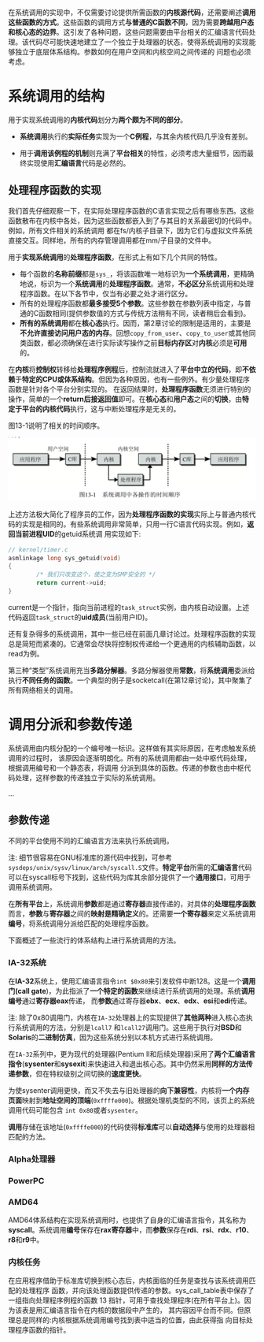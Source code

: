 
在系统调用的实现中，不仅需要讨论提供所需函数的**内核源代码**，还需要阐述**调用这些函数的方式**。这些函数的调用方式**与普通的C函数不同**，因为需要**跨越用户态和核心态的边界**。这引发了各种问题，这些问题需要由平台相关的汇编语言代码处理。该代码尽可能快速地建立了一个独立于处理器的状态，使得系统调用的实现能够独立于底层体系结构。参数如何在用户空间和内核空间之间传递的 问题也必须考虑。

# 系统调用的结构

用于实现系统调用的**内核代码**划分为**两个颇为不同的部分**。

- **系统调用**执行的**实际任务**实现为一个**C例程**，与其余内核代码几乎没有差别。

- 用于**调用该例程的机制**则充满了**平台相关**的特性，必须考虑大量细节，因而最终实现使用**汇编语言**代码是必然的。

## 处理程序函数的实现

我们首先仔细观察一下，在实际处理程序函数的C语言实现之后有哪些东西。这些函数散布在内核中各处，因为这些函数都嵌入到了与其目的关系最密切的代码中。例如，所有文件相关的系统调用 都在fs/内核子目录下，因为它们与虚拟文件系统直接交互。同样地，所有的内存管理调用都在mm/子目录的文件中。

用于**实现系统调用**的**处理程序函数**，在形式上有如下几个共同的特性。

- 每个函数的**名称前缀**都是`sys_`，将该函数唯一地标识为**一个系统调用**，更精确地说，标识为一个**系统调用**的**处理程序函数**。通常，**不必区分**系统调用和处理程序函数。在以下各节中，仅当有必要之处才进行区分。
- 所有的处理程序函数都**最多接受5个参数**。这些参数在参数列表中指定，与普通的C函数相同(提供参数值的方式与传统方法稍有不同，读者稍后会看到)。
- **所有的系统调用**都在**核心态**执行。因而，第2章讨论的限制是适用的，主要是**不允许直接访问用户态的内存**。回想`copy_from_user`、`copy_to_user`或其他同类函数，都必须确保在进行实际读写操作之前**目标内存区**对**内核**必须是**可用**的。

在**内核**将**控制权**转移给**处理程序例程**后，控制流就进入了**平台中立的代码**，即**不依赖**于**特定的CPU或体系结构**。但因为各种原因，也有一些例外。有少量处理程序函数是针对各个平台分别实现的。 在返回结果时，**处理程序函数**无须进行特别的操作，简单的一个**return后接返回值**即可。在**核心态**和**用户态**之间的**切换**，由**特定于平台的内核代码**执行，这与中断处理程序是无关的。

图13-1说明了相关的时间顺序。

![2020-01-27-21-31-22.png](./images/2020-01-27-21-31-22.png)

上述方法极大简化了程序员的工作，因为**处理程序函数的实现**实际上与普通内核代码的实现是相同的。有些系统调用非常简单，只用一行C语言代码实现。例如，**返回当前进程UID**的getuid系统调 用实现如下:

```cpp
// kernel/timer.c
asmlinkage long sys_getuid(void) 
{ 
        /* 我们只改变这个，使之变为SMP安全的 */ 
        return current->uid; 
}
```

current是一个指针，指向当前进程的`task_struct`实例，由内核自动设置。上述代码返回`task_struct`的**uid成员**(当前用户ID)。

还有复杂得多的系统调用，其中一些已经在前面几章讨论过。处理程序函数的实现总是简短而紧凑的。它通常会尽快将控制权传递给一个更通用的内核辅助函数，以read为例。

第三种“类型”系统调用充当**多路分解器**。多路分解器使用**常数**，将**系统调用**委派给执行**不同任务的函数**。一个典型的例子是socketcall(在第12章讨论)，其中聚集了所有网络相关的调用。

# 调用分派和参数传递

系统调用由内核分配的一个编号唯一标识。这样做有其实际原因，在考虑触发系统调用的过程时， 该原因会逐渐明朗化。所有的系统调用都由一处中枢代码处理，根据调用编号和一个静态表，将调用 分派到具体的函数。传递的参数也由中枢代码处理，这样参数的传递独立于实际的系统调用。

...

## 参数传递

不同的平台使用不同的汇编语言方法来执行系统调用。

注: 细节很容易在GNU标准库的源代码中找到，可参考`sysdeps/unix/sysv/linux/arch/syscall.S`文件。**特定平台**所需的**汇编语言**代码可以在syscall标号下找到，这些代码为库其余部分提供了一个**通用接口**，可用于调用系统调用。

在**所有平台**上，系统调用**参数**都是通过**寄存器**直接传递的，对具体的**处理程序函数**而言，**参数**与**寄存器**之间的**映射是精确定义**的。还需要**一个寄存器**来定义系统调用**编号**，将系统调用分派给匹配的处理程序函数。

下面概述了一些流行的体系结构上进行系统调用的方法。

### IA-32系统

在**IA\-32**系统上，使用汇编语言指令`int $0x80`来引发软件中断128。这是一个**调用门(call gate**)，为此指派了**一个特定的函数**来继续进行系统调用的处理。系统**调用编号**通过**寄存器eax**传递， 而**参数**通过寄存器**ebx**、**ecx**、**edx**、**esi**和**edi**传递。

注: 除了0x80调用门，内核在`IA-32`处理器上的实现提供了**其他两种**进入核心态执行系统调用的方法，分别是`lcall7` 和`lcall27`调用门。这些用于执行对**BSD**和**Solaris**的**二进制仿真**，因为这些系统分别以本机方式进行系统调用。

在`IA-32`系列中，更为现代的处理器(Pentium II和后续处理器)采用了**两个汇编语言指令**(**sysenter**和**sysexit**)来快速进入和退出核心态。其中仍然采用**同样的方法传递参数**，但在特权级别之间切换的**速度更快**。 

为使sysenter调用更快，而又不失去与旧处理器的**向下兼容性**，内核将**一个内存页面**映射到**地址空间的顶端**(`0xffffe000`)。根据处理机类型的不同，该页上的系统调用代码可能包含 `int 0x80`或者`sysenter`。 

**调用**存储在该地址(`0xffffe000`)的代码使得**标准库**可以**自动选择**与使用的处理器相匹配的方法。

### Alpha处理器

### PowerPC

### AMD64

AMD64体系结构在实现系统调用时，也提供了自身的汇编语言指令，其名称为**syscall**。系统调用**编号**保存在**rax寄存器**中，而**参数**保存在**rdi**、**rsi**、**rdx**、**r10**、**r8**和**r9**中。

### 内核任务

在应用程序借助于标准库切换到核心态后，内核面临的任务是查找与该系统调用匹配的处理程序 函数，并向该处理函数提供传递的参数。sys_call_table表中保存了一组指向处理程序例程的函数 13 指针，可用于查找处理程序(在所有平台上)。因为该表是用汇编语言指令在内核的数据段中产生的， 其内容因平台而不同。但原理总是同样的:内核根据系统调用编号找到表中适当的位置，由此获得指 向目标处理程序函数的指针。